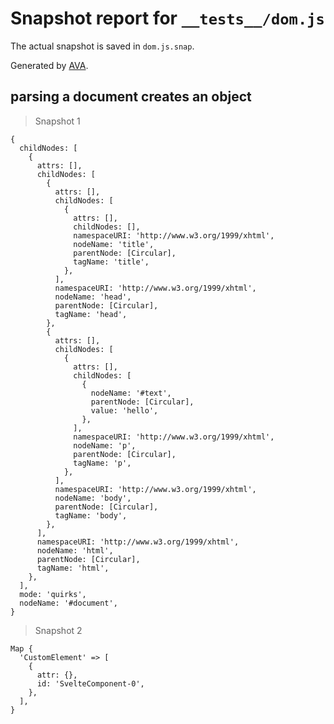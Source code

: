 # Snapshot report for `__tests__/dom.js`

The actual snapshot is saved in `dom.js.snap`.

Generated by [AVA](https://ava.li).

## parsing a document creates an object

> Snapshot 1

    {
      childNodes: [
        {
          attrs: [],
          childNodes: [
            {
              attrs: [],
              childNodes: [
                {
                  attrs: [],
                  childNodes: [],
                  namespaceURI: 'http://www.w3.org/1999/xhtml',
                  nodeName: 'title',
                  parentNode: [Circular],
                  tagName: 'title',
                },
              ],
              namespaceURI: 'http://www.w3.org/1999/xhtml',
              nodeName: 'head',
              parentNode: [Circular],
              tagName: 'head',
            },
            {
              attrs: [],
              childNodes: [
                {
                  attrs: [],
                  childNodes: [
                    {
                      nodeName: '#text',
                      parentNode: [Circular],
                      value: 'hello',
                    },
                  ],
                  namespaceURI: 'http://www.w3.org/1999/xhtml',
                  nodeName: 'p',
                  parentNode: [Circular],
                  tagName: 'p',
                },
              ],
              namespaceURI: 'http://www.w3.org/1999/xhtml',
              nodeName: 'body',
              parentNode: [Circular],
              tagName: 'body',
            },
          ],
          namespaceURI: 'http://www.w3.org/1999/xhtml',
          nodeName: 'html',
          parentNode: [Circular],
          tagName: 'html',
        },
      ],
      mode: 'quirks',
      nodeName: '#document',
    }

> Snapshot 2

    Map {
      'CustomElement' => [
        {
          attr: {},
          id: 'SvelteComponent-0',
        },
      ],
    }
